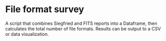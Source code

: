 # File format survey
A script that combines Siegfried and FITS reports into a Dataframe, then calculates the total number of file formats. Results can be output to a CSV or data visualization.
